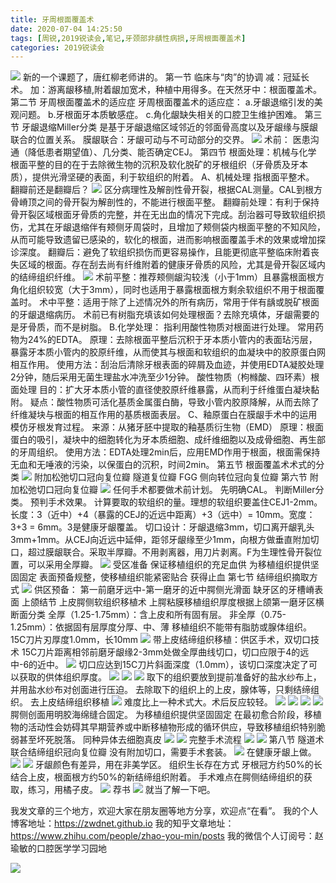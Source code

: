 ```yaml
---
title: 牙周根面覆盖术
date: 2020-07-04 14:25:50
tags: [周锐,2019锐读会,笔记,牙颈部非龋性病损,牙周根面覆盖术]
categories: 2019锐读会
---
```

![](https://zymblog-1258069789.cos.ap-chengdu.myqcloud.com/blog0152-2019rdh/034/Image%20%5B0%5D.png)
新的一个课题了，唐红柳老师讲的。
第一节 临床与“肉”的协调
减：冠延长术。
加：游离龈移植,附着龈加宽术，种植中用得多。在天然牙中：根面覆盖术。
第二节 牙周根面覆盖术的适应症
牙周根面覆盖术的适应症：
a.牙龈退缩引发的美观问题。
b.牙根面牙本质敏感症。
c.角化龈缺失相关的口腔卫生维护困难。
第三节 牙龈退缩Miller分类
是基于牙龈退缩区域邻近的邻面骨高度以及牙龈缘与膜龈联合的位置关系。
膜龈联合：牙龈可动与不可动部分的交界。
![](https://zymblog-1258069789.cos.ap-chengdu.myqcloud.com/blog0152-2019rdh/034/Image%20%5B1%5D.png)
术前：
医患沟通（降低患者期望值）、几分类、能否确定CEJ。
第四节 根面处理：机械与化学
根面平整的目的在于去除微生物的沉积及软化脱矿的牙根组织（牙骨质及牙本质），提供光滑坚硬的表面，利于软组织的附着。
A、机械处理
指根面平整术。
翻瓣前还是翻瓣后？
![](https://zymblog-1258069789.cos.ap-chengdu.myqcloud.com/blog0152-2019rdh/034/Image%20%5B2%5D.png)
区分病理性及解剖性骨开裂，根据CAL测量。CAL到根方骨嵴顶之间的骨开裂为解剖性的，不能进行根面平整。
翻瓣前处理：有利于保持骨开裂区域根面牙骨质的完整，并在无出血的情况下完成。刮治器可导致软组织损伤，尤其在牙龈退缩伴有颊侧牙周袋时，且增加了颊侧袋内根面平整的不知风险，从而可能导致遗留已感染的，软化的根面，进而影响根面覆盖手术的效果或增加探诊深度。
翻瓣后：避免了软组织损伤而更容易操作，且能更彻底平整临床附着丧失区域的根面。存在刮去尚有纤维附着的健康牙骨质的风险，尤其是骨开裂区域内的结缔组织纤维。
![](https://zymblog-1258069789.cos.ap-chengdu.myqcloud.com/blog0152-2019rdh/034/Image%20%5B3%5D.png)
术前平整：推荐颊侧龈沟较浅（小于1mm）且暴露根面根方角化组织较宽（大于3mm），同时也适用于暴露根面根方剩余软组织不用于根面覆盖时。
术中平整：适用于除了上述情况外的所有病历，常用于伴有龋或脱矿根面的牙龈退缩病历。
术前已有树脂充填该如何处理根面？去除充填体，牙龈需要的是牙骨质，而不是树脂。
B.化学处理：
指利用酸性物质对根面进行处理。
常用药物为24%的EDTA。
原理：去除根面平整后沉积于牙本质小管内的表面玷污层，暴露牙本质小管内的胶原纤维，从而使其与根面和软组织的血凝块中的胶原蛋白网相互作用。
使用方法：刮治后清除牙根表面的碎屑及血迹，并使用EDTA凝胶处理2分钟，随后采用无菌生理盐水冲洗至少1分钟。
酸性物质（枸橼酸、四环素）根面处理
目的：扩大牙本质小管的直径使胶原纤维暴露，从而利于纤维蛋白凝块黏附。
疑点：酸性物质可活化基质金属蛋白酶，导致小管内胶原降解，从而去除了纤维凝块与根面的相互作用的基质根面表层。
C、釉原蛋白在膜龈手术中的运用
模仿牙根发育过程。
来源：从猪牙胚中提取的釉基质衍生物（EMD）
原理：根面蛋白的吸引，凝块中的细胞转化为牙本质细胞、成纤维细胞以及成骨细胞、再生部的牙周组织。
使用方法：EDTA处理2min后，应用EMD作用于根面，根面需保持无血和无唾液的污染，以保蛋白的沉积，时间2min。
第五节 根面覆盖术术式的分类
![](https://zymblog-1258069789.cos.ap-chengdu.myqcloud.com/blog0152-2019rdh/034/Image%20%5B4%5D.png)
附加松弛切口冠向复位瓣
隧道复位瓣
FGG
侧向转位冠向复位瓣
第六节 附加松弛切口冠向复位瓣
![](https://zymblog-1258069789.cos.ap-chengdu.myqcloud.com/blog0152-2019rdh/034/Image%20%5B5%5D.png)
任何手术都要做术前计划。
先明确CAL。
判断Miller分类。
预判手术效果。
计算要取的软组织的量。理想的软组织要盖住CEJ1-2mm。长度：3（近中）+4（暴露的CEJ的近远中距离）+3（远中）= 10mm。宽度：3+3 = 6mm。3是健康牙龈覆盖。
切口设计：牙龈退缩3mm，切口离开龈乳头3mm+1mm。从CEJ向近远中延伸，距邻牙龈缘至少1mm，向根方做垂直附加切口，超过膜龈联合。采取半厚瓣。不用剥离器，用刀片剥离。F为生理性骨开裂位置，可以采用全厚瓣。
![](https://zymblog-1258069789.cos.ap-chengdu.myqcloud.com/blog0152-2019rdh/034/Image%20%5B6%5D.png)
受区准备
保证移植组织的充足血供
为移植组织提供坚固固定
表面预备规整，使移植组织能紧密贴合
获得止血
第七节 结缔组织摘取方式
![](https://zymblog-1258069789.cos.ap-chengdu.myqcloud.com/blog0152-2019rdh/034/Image%20%5B7%5D.png)
供区预备：
第一前磨牙远中-第一磨牙的近中腭侧光滑面
缺牙区的牙槽嵴表面
上颌结节
上皮腭侧软组织移植术
上腭粘膜移植组织厚度根据上颌第一磨牙区横断面分类
全厚（1.25-1.75mm）：含上皮和所有固有层。
非全厚（0.75-1.25mm）：依据固有层厚度分厚、中、薄
移植组织不能带有脂肪或腺体组织。
15C刀片刃厚度1.0mm，长10mm
![](https://zymblog-1258069789.cos.ap-chengdu.myqcloud.com/blog0152-2019rdh/034/Image%20%5B8%5D.png)
带上皮结缔组织移植：供区手术，双切口技术
15C刀片距离相邻前磨牙龈缘2-3mm处做全厚曲线切口，切口应限于4的远中-6的近中。
![](https://zymblog-1258069789.cos.ap-chengdu.myqcloud.com/blog0152-2019rdh/034/Image%20%5B9%5D.png)
切口应达到15C刀片斜面深度（1.0mm），该切口深度决定了可以获取的供体组织厚度。
![](https://zymblog-1258069789.cos.ap-chengdu.myqcloud.com/blog0152-2019rdh/034/Image%20%5B10%5D.png)
![](https://zymblog-1258069789.cos.ap-chengdu.myqcloud.com/blog0152-2019rdh/034/Image%20%5B11%5D.png)
![](https://zymblog-1258069789.cos.ap-chengdu.myqcloud.com/blog0152-2019rdh/034/Image%20%5B12%5D.png)
取下的组织要放到提前准备好的盐水纱布上，并用盐水纱布对创面进行压迫。
去除取下的组织上的上皮，腺体等，只剩结缔组织。
去上皮结缔组织移植
![](https://zymblog-1258069789.cos.ap-chengdu.myqcloud.com/blog0152-2019rdh/034/Image%20%5B13%5D.png)
难度比上一种术式大。术后反应较轻。
![](https://zymblog-1258069789.cos.ap-chengdu.myqcloud.com/blog0152-2019rdh/034/Image%20%5B14%5D.png)
![](https://zymblog-1258069789.cos.ap-chengdu.myqcloud.com/blog0152-2019rdh/034/Image%20%5B15%5D.png)
![](https://zymblog-1258069789.cos.ap-chengdu.myqcloud.com/blog0152-2019rdh/034/Image%20%5B16%5D.png)
![](https://zymblog-1258069789.cos.ap-chengdu.myqcloud.com/blog0152-2019rdh/034/Image%20%5B17%5D.png)
腭侧创面用明胶海绵缝合固定。
为移植组织提供坚固固定
在最初愈合阶段，移植物的活动性会妨碍其早期营养或中断移植物形成的循环供应，导致移植组织特别脆弱甚至坏死脱落。
同种异体去细胞真皮
![](https://zymblog-1258069789.cos.ap-chengdu.myqcloud.com/blog0152-2019rdh/034/Image%20%5B18%5D.png)
![](https://zymblog-1258069789.cos.ap-chengdu.myqcloud.com/blog0152-2019rdh/034/Image%20%5B19%5D.png)
完整手术流程
![](https://zymblog-1258069789.cos.ap-chengdu.myqcloud.com/blog0152-2019rdh/034/Image%20%5B20%5D.png)
![](https://zymblog-1258069789.cos.ap-chengdu.myqcloud.com/blog0152-2019rdh/034/Image%20%5B21%5D.png)
第八节 隧道术联合结缔组织冠向复位瓣
没有附加切口，需要手术套装。
![](https://zymblog-1258069789.cos.ap-chengdu.myqcloud.com/blog0152-2019rdh/034/Image%20%5B22%5D.png)
在健康牙龈上做。
![](https://zymblog-1258069789.cos.ap-chengdu.myqcloud.com/blog0152-2019rdh/034/Image%20%5B23%5D.png)
![](https://zymblog-1258069789.cos.ap-chengdu.myqcloud.com/blog0152-2019rdh/034/Image%20%5B24%5D.png)
牙龈颜色有差异，用在非美学区。
组织生长存在方式
牙根冠方约50%的长结合上皮，根面根方约50%的新结缔组织附着。
手术难点在腭侧结缔组织的获取，练习，用橘子皮。
![](https://zymblog-1258069789.cos.ap-chengdu.myqcloud.com/blog0152-2019rdh/034/Image%20%5B25%5D.png)
荐书
![](https://zymblog-1258069789.cos.ap-chengdu.myqcloud.com/blog0152-2019rdh/034/Image%20%5B26%5D.png)
就当了解一下吧。


我发文章的三个地方，欢迎大家在朋友圈等地方分享，欢迎点“在看”。
我的个人博客地址：https://zwdnet.github.io
我的知乎文章地址： https://www.zhihu.com/people/zhao-you-min/posts
我的微信个人订阅号：赵瑜敏的口腔医学学习园地


![](https://zymblog-1258069789.cos.ap-chengdu.myqcloud.com/other/wx.jpg)